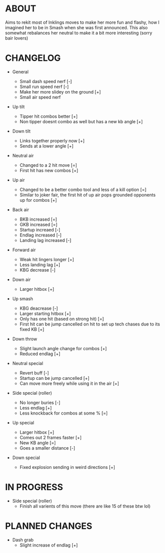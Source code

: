 # ABOUT

Aims to rekit most of Inklings moves to make her more fun and flashy, how I imagined her to be in Smash when she was first announced. This also somewhat rebalances her neutral to make it a bit more interesting (sorry bair lovers)

# CHANGELOG

- General
    - Small dash speed nerf [-]
    - Small run speed nerf [-]
    - Make her more slidey on the ground [+]
    - Small air speed nerf


- Up tilt
    - Tipper hit combos better [+]
    - Non tipper doesnt combo as well but has a new kb angle [+]

- Down tilt
    - Links together properly now [+]
    - Sends at a lower angle [+]


- Neutral air 
    - Changed to a 2 hit move [=]
    - First hit has new combos [+]

- Up air 
    - Changed to be a better combo tool and less of a kill option [=]
    - Similar to joker fair, the first hit of up air pops grounded opponents up for combos [+]

- Back air 
    - BKB increased [=]
    - GKB increased [=]
    - Startup increaed [-]
    - Endlag increased [-]
    - Landing lag increased [-]

- Forward air
    - Weak hit lingers longer [+]
    - Less landing lag [+]
    - KBG decrease [-]

- Down air
    - Larger hitbox [+]


- Up smash
    - KBG deacrease [-]
    - Larger starting hitbox [+]
    - Only has one hit (based on strong hit) [=]
    - First hit can be jump cancelled on hit to set up tech chases due to its fixed KB [+]


- Down throw
    - Slight launch angle change for combos [+]
    - Reduced endlag [+]


- Neutral special
    - Revert buff [-]
    - Startup can be jump cancelled [+]
    - Can move more freely while using it in the air [+]

- Side special (roller)
    - No longer buries [-]
    - Less endlag [+]
    - Less knockback for combos at some % [=]

- Up special
    - Larger hitbox [+]
    - Comes out 2 frames faster [+]
    - New KB angle [=]
    - Goes a smaller distance [-]

- Down special
    - Fixed explosion sending in weird directions [+]

# IN PROGRESS

- Side special (roller)
    - Finish all varients of this move (there are like 15 of these btw lol)

# PLANNED CHANGES

- Dash grab
    - Slight increase of endlag [+]



